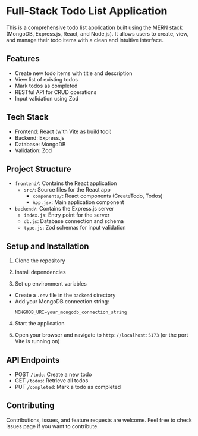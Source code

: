 # Full-Stack Todo List Application

This is a comprehensive todo list application built using the MERN stack (MongoDB, Express.js, React, and Node.js). It allows users to create, view, and manage their todo items with a clean and intuitive interface.

## Features

- Create new todo items with title and description
- View list of existing todos
- Mark todos as completed
- RESTful API for CRUD operations
- Input validation using Zod

## Tech Stack

- Frontend: React (with Vite as build tool)
- Backend: Express.js
- Database: MongoDB
- Validation: Zod

## Project Structure

- `frontend/`: Contains the React application
  - `src/`: Source files for the React app
    - `components/`: React components (CreateTodo, Todos)
    - `App.jsx`: Main application component
- `backend/`: Contains the Express.js server
  - `index.js`: Entry point for the server
  - `db.js`: Database connection and schema
  - `type.js`: Zod schemas for input validation

## Setup and Installation

1. Clone the repository

2. Install dependencies

3. Set up environment variables
- Create a `.env` file in the `backend` directory
- Add your MongoDB connection string:
  ```
  MONGODB_URI=your_mongodb_connection_string
  ```

4. Start the application

5. Open your browser and navigate to `http://localhost:5173` (or the port Vite is running on)

## API Endpoints

- POST `/todo`: Create a new todo
- GET `/todos`: Retrieve all todos
- PUT `/completed`: Mark a todo as completed

## Contributing

Contributions, issues, and feature requests are welcome. Feel free to check issues page if you want to contribute.
